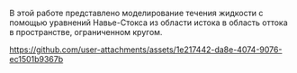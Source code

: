 В этой работе представлено моделирование течения жидкости с помощью уравнений Навье-Стокса
из области истока в область оттока в пространстве, ограниченном кругом.

https://github.com/user-attachments/assets/1e217442-da8e-4074-9076-ec1501b9367b

